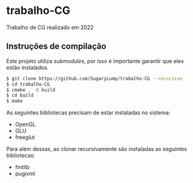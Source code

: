# trabalho-CG
Trabalho de CG realizado em 2022

## Instruções de compilação
Este projeto utiliza _submodules_, por isso é importante garantir que eles estão instalados.

```bash
$ git clone https://github.com/SugaryLump/trabalho-CG --recursive
$ cd trabalho-CG
$ cmake . -B build
$ cd build
$ make
```

As seguintes bibliotecas precisam de estar instaladas no sistema:
 - OpenGL
 - GLU
 - freeglut

Para além dessas, ao clonar recursivamente são instaladas as seguintes bibliotecas:
 - fmtlib
 - pugixml